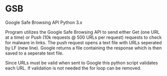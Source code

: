 GSB
===

Google Safe Browsing API Python 3.x

Program utilizes the Google Safe Browsing API to send either Get (one URL at a time) or Push (10k requests @ 500 URLs per request) requests to check for malware in links. The push request opens a text file with URLs seperated by LF (new line). Google returns a file containing the response which is then saved to a seperate text file. 

Since URLs must be valid when sent to Google this python script validates each URL. If validation is not needed the for loop can be removed. 
